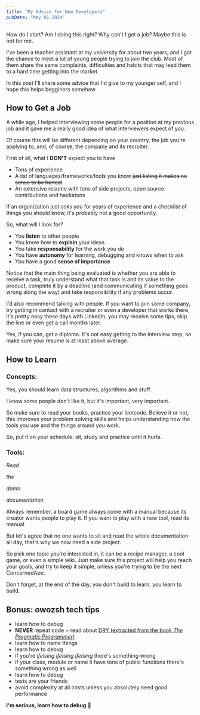 ```yaml
---
title: "My Advice for New Developers"
pubDate: "May 01 2024"
---
```


How do I start? Am I doing this right? Why can't I get a job? Maybe this is not for me.

I've been a teacher assistant at my university for about two years, and I got the chance to
meet a lot of young people trying to join the club. Most of them share the same complaints,
difficulties and habits that may leed them to a hard time getting into the market.

In this post I'll share some advice that I'd give to my younger self, and I hope this helps begginers somehow.

## How to Get a Job

A while ago, I helped interviewing some people for a position at my previous job and it gave me a really good
idea of what interviewers expect of you.

Of course this will be different depending on your country, the job you're applying to, and, of course, the company and its recruiter.

First of all, what I **DON'T** expect you to have

- Tons of experience
- A list of languages/frameworks/tools you know ~~just listing it makes no sense to be honest~~
- An extensive resume with tons of side projects, open source contributions and hackatons

If an organization just asks you for years of experience and a checklist of things you should know, it's probably not a good
opportunity.

So, what will I look for?

- You **listen** to other people
- You know how to **explain** your ideas
- You take **responsability** for the work you do
- You have **autonomy** for learning, debugging and knows when to ask
- You have a good **sense of importance**

Notice that the main thing being evaluated is whether you are able to receive a task, truly understand what that
task is and its value to the product, complete it by a deadline (and communicating if something goes wrong along the way) and take responsibility if
any problems occur.

I'd also recommend talking with people. If you want to join some company, try getting in contact with a recruiter or even a
developer that works there, it's pretty easy these days with LinkedIn, you may receive some tips, skip the line or even get a call months later.

Yes, if you can, get a diploma. It's not easy getting to the interview step, so make sure your resume is at least
above average.

## How to Learn

### Concepts:

Yes, you should learn data structures, algorithms and stuff.

I know some people don't like it, but it's important, very important.

So make sure to read your books, practice your leetcode. Believe it or not, this improves your problem solving skills and
helps understanding how the tools you use and the things around you work.

So, put it on your schedule: sit, study and practice until it hurts.

### Tools:

_Read_

_the_

_damn_

_documentation_

Always remember, a board game always come with a manual because its creator wants people to play it.
If you want to play with a new tool, read its manual.

But let's agree that no one wants to sit and read the whole documentation all day, that's why we now need a side project.

So pick one topic you're interested in, it can be a recipe manager, a cool game, or even a simple wiki. Just make sure
this project will help you reach your goals, and try to keep it simple, unless you're trying to be the next ConcernedApe.

Don't forget, at the end of the day, you don't build to learn, you learn to build.

## Bonus: owozsh tech tips

- learn how to debug
- **NEVER** repeat code ~ read about [DRY (extracted from the book _The Pragmatic Programmer_)](https://media.pragprog.com/titles/tpp20/dry.pdf)
- learn how to name things
- learn how to debug
- if you're _ifelsing ifelsing ifelsing_ there's something wrong
- if your class, module or name it have tons of public functions there's something wrong as well
- learn how to debug
- tests are your friends
- avoid complexity at all costs unless you absolutely need good performance

**I'm serious, learn how to debug** 🔪

